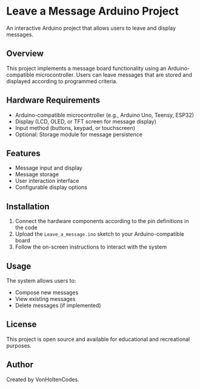 # Leave a Message Arduino Project

An interactive Arduino project that allows users to leave and display messages.

## Overview

This project implements a message board functionality using an Arduino-compatible microcontroller. Users can leave messages that are stored and displayed according to programmed criteria.

## Hardware Requirements

- Arduino-compatible microcontroller (e.g., Arduino Uno, Teensy, ESP32)
- Display (LCD, OLED, or TFT screen for message display)
- Input method (buttons, keypad, or touchscreen)
- Optional: Storage module for message persistence

## Features

- Message input and display
- Message storage
- User interaction interface
- Configurable display options

## Installation

1. Connect the hardware components according to the pin definitions in the code
2. Upload the `Leave_a_message.ino` sketch to your Arduino-compatible board
3. Follow the on-screen instructions to interact with the system

## Usage

The system allows users to:
- Compose new messages
- View existing messages
- Delete messages (if implemented)

## License

This project is open source and available for educational and recreational purposes.

## Author

Created by VonHoltenCodes.